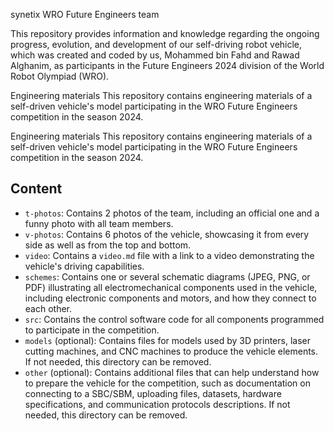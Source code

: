 synetix WRO Future Engineers team

This repository provides information and knowledge regarding the ongoing progress, evolution, and development of our self-driving robot vehicle, which was created and coded by us, Mohammed bin Fahd and Rawad Alghanim, as participants in the Future Engineers 2024 division of the World Robot Olympiad (WRO).

Engineering materials This repository contains engineering materials of a self-driven vehicle's model participating in the WRO Future Engineers competition in the season 2024.

Engineering materials
This repository contains engineering materials of a self-driven vehicle's model participating in the WRO Future Engineers competition in the season 2024.

## Content

- `t-photos`: Contains 2 photos of the team, including an official one and a funny photo with all team members.
- `v-photos`: Contains 6 photos of the vehicle, showcasing it from every side as well as from the top and bottom.
- `video`: Contains a `video.md` file with a link to a video demonstrating the vehicle's driving capabilities.
- `schemes`: Contains one or several schematic diagrams (JPEG, PNG, or PDF) illustrating all electromechanical components used in the vehicle, including electronic components and motors, and how they connect to each other.
- `src`: Contains the control software code for all components programmed to participate in the competition.
- `models` (optional): Contains files for models used by 3D printers, laser cutting machines, and CNC machines to produce the vehicle elements. If not needed, this directory can be removed.
- `other` (optional): Contains additional files that can help understand how to prepare the vehicle for the competition, such as documentation on connecting to a SBC/SBM, uploading files, datasets, hardware specifications, and communication protocols descriptions. If not needed, this directory can be removed.

